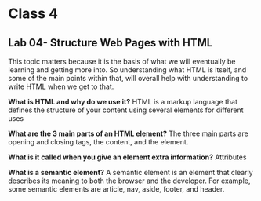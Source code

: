# Class 4

## Lab 04- Structure Web Pages with HTML

This topic matters because it is the basis of what we will eventually be learning and getting more into. So understanding what HTML is itself, and some of the main points within that, will overall help with understanding to write HTML when we get to that.

**What is HTML and why do we use it?**
HTML is a markup language that defines the structure of your content using several elements for different uses

**What are the 3 main parts of an HTML element?**
The three main parts are opening and closing tags, the content, and the element.

**What is it called when you give an element extra information?**
Attributes

**What is a semantic element?**
A semantic element is an element that clearly describes its meaning to both the browser and the developer. For example, some semantic elements are article, nav, aside, footer, and header.